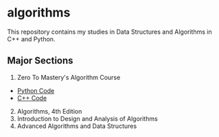 # algorithms
This repository contains my studies in Data Structures and Algorithms in C++ and Python.

## Major Sections
1. Zero To Mastery's Algorithm Course
  - [Python Code](https://github.com/theja-m/Data-Structures-and-Algorithms)
  - [C++ Code](https://github.com/shree1999/Data-Structures-and-Algorithms)
2. Algorithms, 4th Edition
3. Introduction to Design and Analysis of Algorithms
4. Advanced Algorithms and Data Structures
